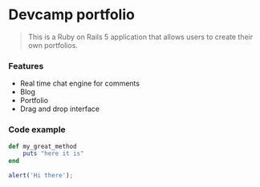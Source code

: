 # Devcamp portfolio

> This is a Ruby on Rails 5 application that allows users to create their own portfolios.

### Features

- Real time chat engine for comments
- Blog
- Portfolio
- Drag and drop interface

### Code example

```ruby
def my_great_method
    puts "here it is"
end
```

```javascript
alert('Hi there');
```